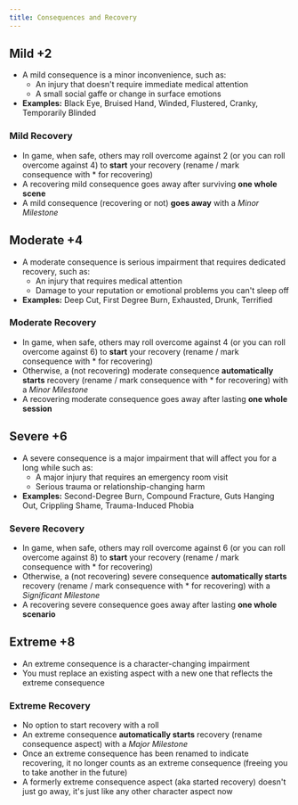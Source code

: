 ```yaml
---
title: Consequences and Recovery
---
```


## **Mild +2**

* A mild consequence is a minor inconvenience, such as:
  * An injury that doesn't require immediate medical attention
  * A small social gaffe or change in surface emotions
* **Examples:** Black Eye, Bruised Hand, Winded, Flustered, Cranky, Temporarily Blinded

### **Mild Recovery**

* In game, when safe, others may roll overcome against 2 (or you can roll overcome against 4\) to **start** your recovery (rename / mark consequence with \* for recovering)
* A recovering mild consequence goes away after surviving **one whole scene**
* A mild consequence (recovering or not) **goes away** with a *Minor Milestone*



## **Moderate +4**

* A moderate consequence is serious impairment that requires dedicated recovery, such as:
  * An injury that requires medical attention
  * Damage to your reputation or emotional problems you can't sleep off
* **Examples:** Deep Cut, First Degree Burn, Exhausted, Drunk, Terrified

### **Moderate Recovery**

* In game, when safe, others may roll overcome against 4 (or you can roll overcome against 6\) to **start** your recovery (rename / mark consequence with \* for recovering)
* Otherwise, a (not recovering) moderate consequence **automatically starts** recovery (rename / mark consequence with \* for recovering) with a *Minor Milestone*
* A recovering moderate consequence goes away after lasting **one whole session**



## **Severe +6**

* A severe consequence is a major impairment that will affect you for a long while such as:
  * A major injury that requires an emergency room visit
  * Serious trauma or relationship-changing harm
* **Examples:** Second-Degree Burn, Compound Fracture, Guts Hanging Out, Crippling Shame, Trauma-Induced Phobia

### **Severe Recovery**

* In game, when safe, others may roll overcome against 6 (or you can roll overcome against 8\) to **start** your recovery (rename / mark consequence with \* for recovering)
* Otherwise, a (not recovering) severe consequence **automatically starts** recovery (rename / mark consequence with \* for recovering) with a *Significant Milestone*
* A recovering severe consequence goes away after lasting **one whole scenario**



## **Extreme +8**

* An extreme consequence is a character-changing impairment
* You must replace an existing aspect with a new one that reflects the extreme consequence

### **Extreme Recovery**

* No option to start recovery with a roll
* An extreme consequence **automatically starts** recovery (rename consequence aspect) with a *Major Milestone*
* Once an extreme consequence has been renamed to indicate recovering, it no longer counts as an extreme consequence (freeing you to take another in the future)
* A formerly extreme consequence aspect (aka started recovery) doesn't just go away, it's just like any other character aspect now

